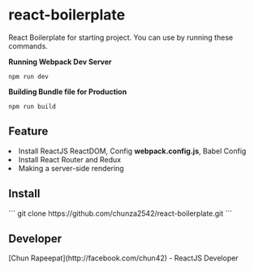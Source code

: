 # react-boilerplate
<p>React Boilerplate for starting project. You can use by running these commands.</p>

<b>Running Webpack Dev Server</b>
```
npm run dev
```
<b>Building Bundle file for Production</b>
```
npm run build
```

<h2>Feature</h2>
<li>Install ReactJS ReactDOM, Config <b>webpack.config.js</b>, Babel Config</li>
<li>Install React Router and Redux</li>
<li>Making a server-side rendering</li>

<h2>Install</h2>
```
git clone https://github.com/chunza2542/react-boilerplate.git <Your Project Name>
```

<h2>Developer</h2>
[Chun Rapeepat](http://facebook.com/chun42) - ReactJS Developer
